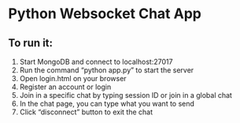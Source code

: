 # Python Websocket Chat App
## To run it:
1. Start MongoDB and connect to localhost:27017
2. Run the command “python app.py” to start the server
3. Open login.html on your browser
4. Register an account or login
5. Join in a specific chat by typing session ID or join in a global chat
6. In the chat page, you can type what you want to send
7. Click “disconnect” button to exit the chat
